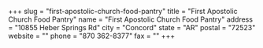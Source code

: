 +++
slug = "first-apostolic-church-food-pantry"
title = "First Apostolic Church Food Pantry"
name = "First Apostolic Church Food Pantry"
address = "10855 Heber Springs Rd"
city = "Concord"
state = "AR"
postal = "72523"
website = ""
phone = "870 362-8377"
fax = ""
+++
